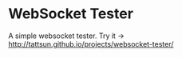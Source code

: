 # WebSocket Tester
A simple websocket tester.
Try it -> http://tattsun.github.io/projects/websocket-tester/
